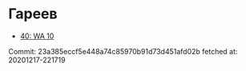 # Гареев
- [40: WA 10](40.md)

Commit: 23a385eccf5e448a74c85970b91d73d451afd02b
 fetched at: 20201217-221719
